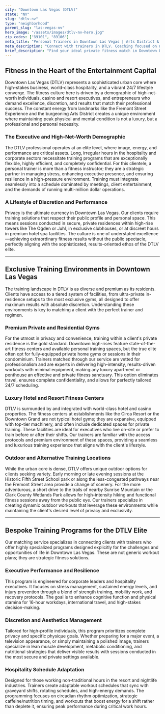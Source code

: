 ```yaml
---
city: "Downtown Las Vegas (DTLV)"
state: "NV"
slug: "dtlv-nv"
type: "neighborhood"
parent_slug: "las-vegas-nv"
hero_image: "/assets/images/dtlv-nv-hero.jpg"
zip_codes: ["89101", "89106"]
meta_title: "Personal Trainers in Downtown Las Vegas | Arts District & Urban Revitalization Fitness"
meta_description: "Connect with trainers in DTLV. Coaching focused on new high-rise residential gyms, Arts District lifestyle, and maximizing small urban spaces."
brief_description: "Find your ideal private fitness match in Downtown Las Vegas. Our exclusive service connects high-net-worth individuals, resort executives, and discerning professionals with elite personal trainers who understand the unique demands of the DTLV lifestyle. We specialize in discrete, high-performance training tailored to hospitality schedules, corporate pressures, and maintaining peak physical condition amidst Las Vegas's 24/7 environment. Secure your confidential consultation today and transform your fitness journey with a trainer who matches your ambition, privacy requirements, and sophisticated Downtown lifestyle. Achieve unparalleled results with complete discretion."
---
```

## Fitness in the Heart of the Entertainment Capital

Downtown Las Vegas (DTLV) represents a sophisticated urban core where high-stakes business, world-class hospitality, and a vibrant 24/7 lifestyle converge. The fitness culture here is driven by a demographic of high-net-worth individuals, casino and resort executives, and entrepreneurs who demand excellence, discretion, and results that match their professional success. The constant energy from landmarks like the Fremont Street Experience and the burgeoning Arts District creates a unique environment where maintaining peak physical and mental condition is not a luxury, but a professional and personal necessity.

### The Executive and High-Net-Worth Demographic

The DTLV professional operates at an elite level, where image, energy, and performance are critical assets. Long, irregular hours in the hospitality and corporate sectors necessitate training programs that are exceptionally flexible, highly efficient, and completely confidential. For this clientele, a personal trainer is more than a fitness instructor; they are a strategic partner in managing stress, enhancing executive presence, and ensuring resilience in a high-pressure environment. Training must integrate seamlessly into a schedule dominated by meetings, client entertainment, and the demands of running multi-million dollar operations.

### A Lifestyle of Discretion and Performance

Privacy is the ultimate currency in Downtown Las Vegas. Our clients require training solutions that respect their public profile and personal space. This means sessions conducted in secure, private residences within high-rise towers like The Ogden or Juhl, in exclusive clubhouses, or at discreet hours in premium hotel spa facilities. The culture is one of understated excellence—achieving extraordinary fitness results without the public spectacle, perfectly aligning with the sophisticated, results-oriented ethos of the DTLV elite.

---

## Exclusive Training Environments in Downtown Las Vegas

The training landscape in DTLV is as diverse and premium as its residents. Clients have access to a tiered system of facilities, from ultra-private in-residence setups to the most exclusive gyms, all designed to offer maximum results with absolute discretion. Understanding these environments is key to matching a client with the perfect trainer and regimen.

### Premium Private and Residential Gyms

For the utmost in privacy and convenience, training within a client's private residence is the gold standard. Downtown high-rises feature state-of-the-art fitness centers and available personal training spaces, but the true elite often opt for fully-equipped private home gyms or sessions in their condominium. Trainers matched through our service are vetted for professionalism and are experts in delivering high-intensity, results-driven workouts with minimal equipment, making any luxury apartment or penthouse an effective and private fitness sanctuary. This option eliminates travel, ensures complete confidentiality, and allows for perfectly tailored 24/7 scheduling.

### Luxury Hotel and Resort Fitness Centers

DTLV is surrounded by and integrated with world-class hotel and casino properties. The fitness centers at establishments like the Circa Resort or the Downtown Grand are not typical hotel gyms; they are expansive, equipped with top-tier machinery, and often include dedicated spaces for private training. These facilities are ideal for executives who live on-site or prefer to train before or after their shifts. Our trainers are familiar with the access protocols and premium environment of these spaces, providing a seamless and luxurious training experience that aligns with the client's lifestyle.

### Outdoor and Alternative Training Locations

While the urban core is dense, DTLV offers unique outdoor options for clients seeking variety. Early morning or late evening sessions at the Historic Fifth Street School park or along the less-congested pathways near the Fremont Street area provide a change of scenery. For the more adventurous, a short drive to the trails of nearby Sunrise Mountain or the Clark County Wetlands Park allows for high-intensity hiking and functional fitness sessions away from the public eye. Our trainers specialize in creating dynamic outdoor workouts that leverage these environments while maintaining the client's desired level of privacy and exclusivity.

---

## Bespoke Training Programs for the DTLV Elite

Our matching service specializes in connecting clients with trainers who offer highly specialized programs designed explicitly for the challenges and opportunities of life in Downtown Las Vegas. These are not generic workout plans; they are strategic fitness solutions.

### Executive Performance and Resilience

This program is engineered for corporate leaders and hospitality executives. It focuses on stress management, sustained energy levels, and injury prevention through a blend of strength training, mobility work, and recovery protocols. The goal is to enhance cognitive function and physical stamina for 16-hour workdays, international travel, and high-stakes decision-making.

### Discretion and Aesthetics Management

Tailored for high-profile individuals, this program prioritizes complete privacy and specific physique goals. Whether preparing for a major event, a television appearance, or simply maintaining a polished image, trainers specialize in lean muscle development, metabolic conditioning, and nutritional strategies that deliver visible results with sessions conducted in the most secure and private settings available.

### Hospitality Schedule Adaptation

Designed for those working non-traditional hours in the resort and nightlife industries. Trainers create adaptable workout schedules that sync with graveyard shifts, rotating schedules, and high-energy demands. The programming focuses on circadian rhythm optimization, strategic caffeine/nutrition timing, and workouts that boost energy for a shift rather than deplete it, ensuring peak performance during critical work hours.